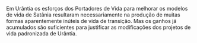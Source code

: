 ﻿Em Urântia os esforços dos Portadores de Vida para melhorar os modelos de vida de Satânia resultaram necessariamente na produção de muitas formas aparentemente inúteis de vida de transição. Mas os ganhos já acumulados são suficientes para justificar as modificações dos projetos de vida padronizada de Urântia.